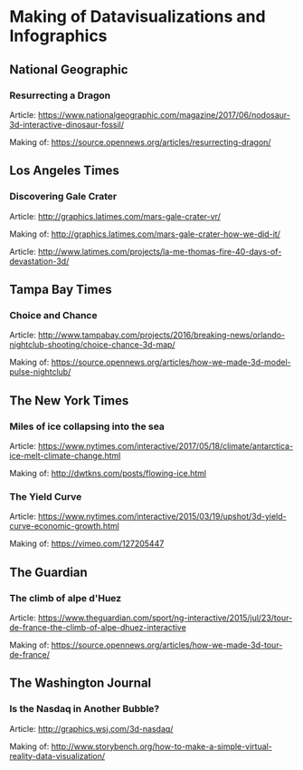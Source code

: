 # Making of Datavisualizations and Infographics

## National Geographic

### Resurrecting a Dragon

Article: https://www.nationalgeographic.com/magazine/2017/06/nodosaur-3d-interactive-dinosaur-fossil/

Making of: https://source.opennews.org/articles/resurrecting-dragon/

## Los Angeles Times

### Discovering Gale Crater

Article: http://graphics.latimes.com/mars-gale-crater-vr/

Making of: http://graphics.latimes.com/mars-gale-crater-how-we-did-it/

Article: http://www.latimes.com/projects/la-me-thomas-fire-40-days-of-devastation-3d/


## Tampa Bay Times


### Choice and Chance

Article: http://www.tampabay.com/projects/2016/breaking-news/orlando-nightclub-shooting/choice-chance-3d-map/

Making of: https://source.opennews.org/articles/how-we-made-3d-model-pulse-nightclub/


## The New York Times


### Miles of ice collapsing into the sea

Article: https://www.nytimes.com/interactive/2017/05/18/climate/antarctica-ice-melt-climate-change.html

Making of: http://dwtkns.com/posts/flowing-ice.html

### The Yield Curve 

Article: https://www.nytimes.com/interactive/2015/03/19/upshot/3d-yield-curve-economic-growth.html

Making of: https://vimeo.com/127205447


## The Guardian


### The climb of alpe d'Huez

Article: https://www.theguardian.com/sport/ng-interactive/2015/jul/23/tour-de-france-the-climb-of-alpe-dhuez-interactive

Making of: https://source.opennews.org/articles/how-we-made-3d-tour-de-france/

## The Washington Journal


### Is the Nasdaq in Another Bubble?

Article: http://graphics.wsj.com/3d-nasdaq/

Making of: http://www.storybench.org/how-to-make-a-simple-virtual-reality-data-visualization/
